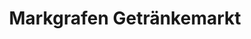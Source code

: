 ---
title: "Markgrafen Getränkemarkt"
url: /bayreuth/markgrafen-getraenkemarkt-stolzingstrasse/
shop: Getränke
---